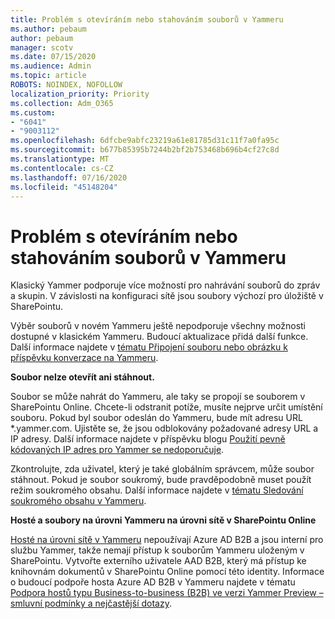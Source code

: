 ```yaml
---
title: Problém s otevíráním nebo stahováním souborů v Yammeru
ms.author: pebaum
author: pebaum
manager: scotv
ms.date: 07/15/2020
ms.audience: Admin
ms.topic: article
ROBOTS: NOINDEX, NOFOLLOW
localization_priority: Priority
ms.collection: Adm_O365
ms.custom:
- "6041"
- "9003112"
ms.openlocfilehash: 6dfcbe9abfc23219a61e81785d31c11f7a0fa95c
ms.sourcegitcommit: b677b85395b7244b2bf2b753468b696b4cf27c8d
ms.translationtype: MT
ms.contentlocale: cs-CZ
ms.lasthandoff: 07/16/2020
ms.locfileid: "45148204"
---
```

# <a name="issue-opening-or-downloading-files-in-yammer"></a>Problém s otevíráním nebo stahováním souborů v Yammeru

Klasický Yammer podporuje více možností pro nahrávání souborů do zpráv a skupin. V závislosti na konfiguraci sítě jsou soubory výchozí pro úložiště v SharePointu.

Výběr souborů v novém Yammeru ještě nepodporuje všechny možnosti dostupné v klasickém Yammeru. Budoucí aktualizace přidá další funkce. Další informace najdete v [tématu Připojení souboru nebo obrázku k příspěvku konverzace na Yammeru](https://support.microsoft.com/office/attach-a-file-or-image-to-a-yammer-conversation-post-8d2d17f7-8f37-4535-961e-518d751be7e8).

**Soubor nelze otevřít ani stáhnout.**  

Soubor se může nahrát do Yammeru, ale taky se propojí se souborem v SharePointu Online. Chcete-li odstranit potíže, musíte nejprve určit umístění souboru. Pokud byl soubor odeslán do Yammeru, bude mít adresu URL *.yammer.com. Ujistěte se, že jsou odblokovány požadované adresy URL a IP adresy. Další informace najdete v příspěvku blogu [Použití pevně kódovaných IP adres pro Yammer se nedoporučuje](https://techcommunity.microsoft.com/t5/yammer-blog/using-hard-coded-ip-addresses-for-yammer-is-not-recommended/ba-p/276592).

Zkontrolujte, zda uživatel, který je také globálním správcem, může soubor stáhnout. Pokud je soubor soukromý, bude pravděpodobně muset použít režim soukromého obsahu. Další informace najdete v [tématu Sledování soukromého obsahu v Yammeru](https://docs.microsoft.com/yammer/manage-security-and-compliance/monitor-private-content).  

**Hosté a soubory na úrovni Yammeru na úrovni sítě v SharePointu Online**  

[Hosté na úrovni sítě v Yammeru](https://docs.microsoft.com/yammer/manage-yammer-users/add-block-or-remove-users#invite-guests) nepoužívají Azure AD B2B a jsou interní pro službu Yammer, takže nemají přístup k souborům Yammeru uloženým v SharePointu. Vytvořte externího uživatele AAD B2B, který má přístup ke knihovnám dokumentů v SharePointu Online pomocí této identity. Informace o budoucí podpoře hosta Azure AD B2B v Yammeru najdete v tématu [Podpora hostů typu Business-to-business (B2B) ve verzi Yammer Preview – smluvní podmínky a nejčastější dotazy](https://docs.microsoft.com/yammer/get-started-with-yammer/azure-ad-b2b-guests-yammer).